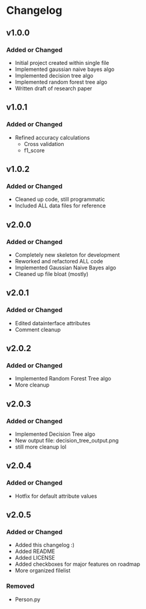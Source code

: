 # Changelog

## v1.0.0

### Added or Changed
- Initial project created within single file
- Implemented gaussian naive bayes algo
- Implemented decision tree algo
- Implemented random forest tree algo
- Written draft of research paper

## v1.0.1

### Added or Changed
- Refined accuracy calculations
  - Cross validation
  - f1_score

## v1.0.2

### Added or Changed
- Cleaned up code, still programmatic
- Included ALL data files for reference

## v2.0.0

### Added or Changed
- Completely new skeleton for development
- Reworked and refactored ALL code
- Implemented Gaussian Naive Bayes algo
- Cleaned up file bloat (mostly)

## v2.0.1

### Added or Changed
- Edited datainterface attributes
- Comment cleanup

## v2.0.2

### Added or Changed
- Implemented Random Forest Tree algo
- More cleanup

## v2.0.3

### Added or Changed
- Implemented Decision Tree algo
- New output file: decision_tree_output.png
- still more cleanup lol

## v2.0.4

### Added or Changed
- Hotfix for default attribute values

## v2.0.5

### Added or Changed
- Added this changelog :)
- Added README
- Added LICENSE
- Added checkboxes for major features on roadmap
- More organized filelist

### Removed
- Person.py